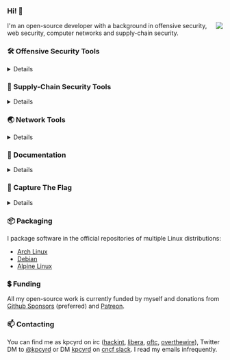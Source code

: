 ### Hi! 👋

<img align="right" src="https://github-readme-stats.vercel.app/api?username=kpcyrd&count_private=true&show_icons=true&theme=chartreuse-dark&include_all_commits=true">

I'm an open-source developer with a background in offensive security, web security, computer networks and supply-chain security.

### 🛠️ Offensive Security Tools

<details>

- [sn0int](https://github.com/kpcyrd/sn0int)
- [zzz3](https://github.com/sn0int/zzz3) (💲[$25/mo sponsorship reward](https://github.com/sponsors/kpcyrd)💲)
- [authoscope](https://github.com/kpcyrd/authoscope)
- [brchd](https://github.com/kpcyrd/brchd)
- [progpick](https://github.com/kpcyrd/progpick)

</details>

### 🚢 Supply-Chain Security Tools

<details>

- [rebuilderd](https://github.com/kpcyrd/rebuilderd)
- [arch-audit-gtk](https://github.com/kpcyrd/arch-audit-gtk)
- [pacman-bintrans](https://github.com/kpcyrd/pacman-bintrans)
- [ismyarchverifiedyet](https://github.com/kpcyrd/ismyarchverifiedyet)

</details>

### 🌏 Network Tools

<details>

- [sniffglue](https://github.com/kpcyrd/sniffglue)
- [rshijack](https://github.com/kpcyrd/rshijack)
- [acme-redirect](https://github.com/kpcyrd/acme-redirect)
- [burritun](https://github.com/kpcyrd/burritun)

</details>

### 📑 Documentation

<details>

- [vulns.xyz](https://vulns.xyz/)
- [i-probably-didnt-backdoor-this](https://github.com/kpcyrd/i-probably-didnt-backdoor-this)
- [mini-docker-rust](https://github.com/kpcyrd/mini-docker-rust)

</details>

### 🚩 Capture The Flag

<details>

- [c3h2\_ctf](https://twitter.com/c3h2_ctf) member
- [Hackover CTF](https://ctftime.org/ctf/122) crew
- [defcon26-pow](https://github.com/kpcyrd/defcon26-pow)

</details>

### 📦 Packaging

I package software in the official repositories of multiple Linux distributions:

- [Arch Linux](https://www.archlinux.org/packages/?maintainer=kpcyrd)
- [Debian](https://qa.debian.org/developer.php?email=git%40rxv.cc)
- [Alpine Linux](https://pkgs.alpinelinux.org/packages?maintainer=kpcyrd)

### 💲 Funding

All my open-source work is currently funded by myself and donations from [Github Sponsors](https://github.com/sponsors/kpcyrd) (preferred) and [Patreon](https://www.patreon.com/kpcyrd).

### 📫 Contacting

You can find me as kpcyrd on irc ([hackint](https://hackint.org/connect), [libera](https://libera.chat/guides/connect), [oftc](https://www.oftc.net/), [overthewire](https://overthewire.org/information/chat.html)), Twitter DM to [@kpcyrd](https://twitter.com/kpcyrd) or DM [kpcyrd](https://cloud-native.slack.com/messages/kpcyrd/) on [cncf slack](https://slack.cncf.io). I read my emails infrequently.
